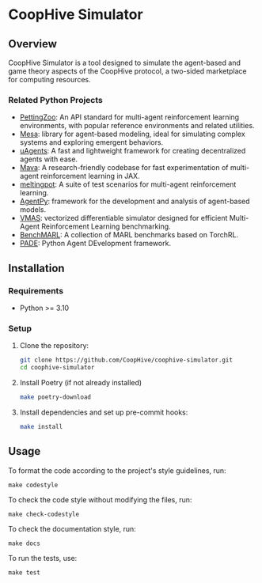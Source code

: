 # CoopHive Simulator

## Overview

CoopHive Simulator is a tool designed to simulate the agent-based and game theory aspects of the CoopHive protocol, a two-sided marketplace for computing resources.

### Related Python Projects

- [PettingZoo](https://github.com/Farama-Foundation/PettingZoo): An API standard for multi-agent reinforcement learning environments, with popular reference environments and related utilities.
- [Mesa](https://github.com/projectmesa/mesa/): library for agent-based modeling, ideal for simulating complex systems and exploring emergent behaviors.
- [uAgents](https://github.com/fetchai/uAgents): A fast and lightweight framework for creating decentralized agents with ease.
- [Mava](https://github.com/instadeepai/Mava): A research-friendly codebase for fast experimentation of multi-agent reinforcement learning in JAX.
- [meltingpot](https://github.com/google-deepmind/meltingpot): A suite of test scenarios for multi-agent reinforcement learning.
- [AgentPy](https://github.com/jofmi/agentpy): framework for the development and analysis of agent-based models.
- [VMAS](https://github.com/proroklab/VectorizedMultiAgentSimulator): vectorized differentiable simulator designed for efficient Multi-Agent Reinforcement Learning benchmarking.
- [BenchMARL](https://github.com/facebookresearch/BenchMARL): A collection of MARL benchmarks based on TorchRL.
- [PADE](https://github.com/grei-ufc/pade): Python Agent DEvelopment framework.

## Installation

### Requirements

- Python >= 3.10

### Setup

1. Clone the repository:

   ```bash
   git clone https://github.com/CoopHive/coophive-simulator.git
   cd coophive-simulator
2. Install Poetry (if not already installed)

    ```bash
    make poetry-download
3. Install dependencies and set up pre-commit hooks:

    ```bash
    make install
## Usage

To format the code according to the project's style guidelines, run:

    make codestyle
To check the code style without modifying the files, run:

    make check-codestyle
To check the documentation style, run:

    make docs

To run the tests, use:

    make test
